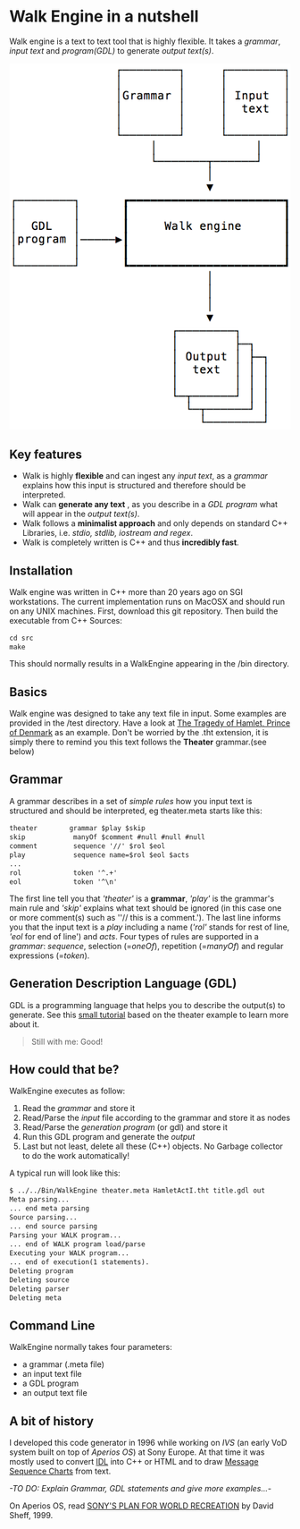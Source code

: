 # Walk Engine in a nutshell
Walk engine is a text to text tool that is highly flexible.
It takes a *grammar*, *input text* and *program(GDL)* to generate *output text(s)*.

![graph](./doc/WalkEngine.png)

## Key features

* Walk is highly **flexible** and can ingest any *input text*, as a *grammar* explains how this input is structured and therefore should be interpreted.
* Walk can **generate any text** , as you describe in a *GDL program* what will appear in the *output text(s)*.
* Walk follows a **minimalist approach** and only depends on standard C++ Libraries, i.e. *stdio, stdlib, iostream and regex*.
* Walk is completely written is C++ and thus **incredibly fast**.

## Installation
Walk engine was written in C++ more than 20 years ago on SGI workstations. The current implementation runs on MacOSX and should run on any UNIX machines. First, download this git repository. Then build the executable from C++ Sources:
````
cd src
make
````
This should normally results in a WalkEngine appearing in the /bin directory.

## Basics
Walk engine was designed to take any text file in input. Some examples are provided in the /test directory. Have a look at [The Tragedy of Hamlet, Prince of Denmark](./test/theater/HamletActI.tht) as an example.
Don't be worried by the .tht extension, it is simply there to remind you this text follows the **Theater** grammar.(see below)

## Grammar
A grammar describes in a set of *simple rules* how you input text is structured and should be interpreted, eg theater.meta starts like this:
````
theater        grammar $play $skip
skip            manyOf $comment #null #null #null
comment         sequence '//' $rol $eol
play            sequence name=$rol $eol $acts
...
rol             token '^.+'
eol             token '^\n'
````
The first line tell you that *'theater'* is a **grammar**, *'play'* is the grammar's main rule and *'skip'* explains what text should be ignored (in this case one or more comment(s) such as ''// this is a comment.'). The last line informs you that the input text is a *play* including a name (*'rol'* stands for rest of line, *'eol* for end of line') and *acts*.
Four types of rules are supported in a *grammar*: *sequence*, selection (=*oneOf*), repetition (=*manyOf*) and regular expressions (=*token*).

## Generation Description Language (GDL)
GDL is a programming language that helps you to describe the output(s) to generate.
See this [small tutorial](./doc/GDLIntro.md) based on the theater example to learn more about it.

>Still with me: Good!

## How could that be?
WalkEngine executes as follow:
1. Read the *grammar* and store it
2. Read/Parse the *input* file according to the grammar and store it as nodes
3. Read/Parse the *generation program* (or gdl) and store it
4. Run this GDL program and generate the *output*
5. Last but not least, delete all these (C++) objects. No Garbage collector to do the work automatically!

A typical run will look like this:
````script
$ ../../Bin/WalkEngine theater.meta HamletActI.tht title.gdl out
Meta parsing...
... end meta parsing
Source parsing...
... end source parsing
Parsing your WALK program...
... end of WALK program load/parse
Executing your WALK program...
... end of execution(1 statements).
Deleting program
Deleting source
Deleting parser
Deleting meta
````
## Command Line
WalkEngine normally takes four parameters:
* a grammar (.meta file)
* an input text file
* a GDL program
* an output text file

## A bit of history
I developed this code generator in 1996 while working on *IVS* (an early VoD system built on top of *Aperios OS*) at Sony Europe.
At that time it was mostly used to convert [IDL](https://en.wikipedia.org/wiki/Interface_description_language) into C++ or HTML and to draw [Message Sequence Charts](https://en.wikipedia.org/wiki/Message_sequence_chart) from text.

*-TO DO: Explain Grammar, GDL statements and give more examples...-*

On Aperios OS, read [SONY'S PLAN FOR WORLD RECREATION](https://www.wired.com/1999/11/sony-3/) by David Sheff, 1999.

